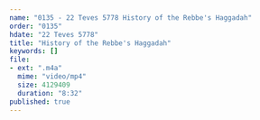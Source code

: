 ```yaml
---
name: "0135 - 22 Teves 5778 History of the Rebbe's Haggadah"
order: "0135"
hdate: "22 Teves 5778"
title: "History of the Rebbe's Haggadah"
keywords: []
file:
- ext: ".m4a"
  mime: "video/mp4"
  size: 4129409
  duration: "8:32"
published: true
---
```


